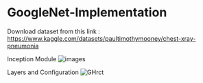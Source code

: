 # GoogleNet-Implementation

Download dataset from this link : https://www.kaggle.com/datasets/paultimothymooney/chest-xray-pneumonia

Inception Module
![images](https://user-images.githubusercontent.com/103351965/222916919-50de87e1-3924-40b7-b4e0-206ba933766b.png)

Layers and Configuration
![GHrct](https://user-images.githubusercontent.com/103351965/222916845-f8721a56-ce22-4e03-860a-cff08b4e4323.png)
